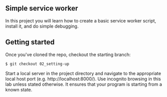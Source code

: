 ## Simple service worker
In this project you will learn how to create a basic service worker script, install it, and do simple debugging.


## Getting started
Once you've cloned the repo, checkout the starting branch:

`$ git checkout 02_setting-up`

Start a local server in the project directory and navigate to the appropriate local host port (e.g. http://localhost:8000/). Use incognito browsing in this lab unless stated otherwise. It ensures that your program is starting from a known state.
